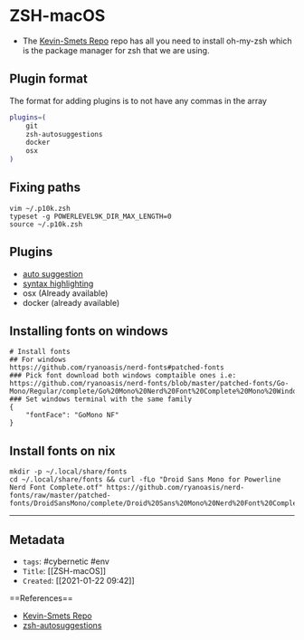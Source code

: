 
# ZSH-macOS
- The [Kevin-Smets Repo](https://gist.github.com/kevin-smets/8568070) repo has all you need to install oh-my-zsh which is the package manager for zsh that we are using.

## Plugin format
The format for adding plugins is to not have any commas in the array
```bash
plugins=(
    git
    zsh-autosuggestions
    docker
    osx
)
```

## Fixing paths
```
vim ~/.p10k.zsh
typeset -g POWERLEVEL9K_DIR_MAX_LENGTH=0
source ~/.p10k.zsh
```

## Plugins
- [auto suggestion](https://github.com/zsh-users/zsh-autosuggestions/blob/master/INSTALL.md#oh-my-zsh)
- [syntax highlighting](https://github.com/zsh-users/zsh-syntax-highlighting)
- osx (Already available)
- docker (already available)

## Installing fonts on windows
```
# Install fonts
## For windows
https://github.com/ryanoasis/nerd-fonts#patched-fonts
### Pick font download both windows comptaible ones i.e:
https://github.com/ryanoasis/nerd-fonts/blob/master/patched-fonts/Go-Mono/Regular/complete/Go%20Mono%20Nerd%20Font%20Complete%20Mono%20Windows%20Compatible.ttf
### Set windows terminal with the same family
{
	"fontFace": "GoMono NF"
}
```

## Install fonts on nix
```
mkdir -p ~/.local/share/fonts
cd ~/.local/share/fonts && curl -fLo "Droid Sans Mono for Powerline Nerd Font Complete.otf" https://github.com/ryanoasis/nerd-fonts/raw/master/patched-fonts/DroidSansMono/complete/Droid%20Sans%20Mono%20Nerd%20Font%20Complete.otf
```




---
## Metadata
- `tags`: #cybernetic #env
- `Title`: [[ZSH-macOS]]
- `Created`: [[2021-01-22 09:42]]

==References==
- [Kevin-Smets Repo](https://gist.github.com/kevin-smets/8568070)
- [zsh-autosuggestions](https://github.com/zsh-users/zsh-autosuggestions/blob/master/INSTALL.md#oh-my-zsh)